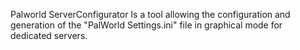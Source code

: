 Palworld ServerConfigurator Is a tool allowing the configuration and generation of the "PalWorld Settings.ini" file in graphical mode for dedicated servers.
